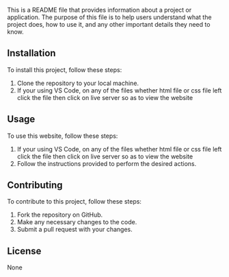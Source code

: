This is a README file that provides information about a project or application. The purpose of this file is to help users understand what the project does, how to use it, and any other important details they need to know.

## Installation

To install this project, follow these steps:

1. Clone the repository to your local machine.
2. If your using VS Code, on any of the files whether html file or css file left click the file then click on live server so as to view the website

## Usage

To use this website, follow these steps:

1. If your using VS Code, on any of the files whether html file or css file left click the file then click on live server so as to view the website
2. Follow the instructions provided to perform the desired actions.

## Contributing

To contribute to this project, follow these steps:

1. Fork the repository on GitHub.
2. Make any necessary changes to the code.
3. Submit a pull request with your changes.

## License

None
